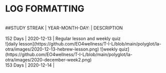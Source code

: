 # LOG FORMATTING<br>
<br>
##STUDY STREAK | YEAR-MONTH-DAY: | DESCRIPTION <br>
<br>
152 Days | 2020-12-13 | Regular lesson and weekly quiz<br>
![daily lesson](https://github.com/EO4wellness/T-I-L/blob/main/polyglot/la-otra/images/2020-12-13-hebrew-lesson.png)
![weekly quiz](https://github.com/EO4wellness/T-I-L/blob/main/polyglot/la-otra/images/2020-december-week2.png)
<br>
153 Days | 2020-12-14 | <br>
<br>
